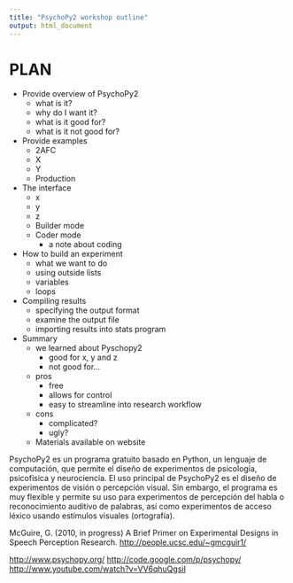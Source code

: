 ```yaml
---
title: "PsychoPy2 workshop outline"
output: html_document
---
```


# PLAN

- Provide overview of PsychoPy2
	- what is it?
	- why do I want it?
	- what is it good for?
	- what is it not good for?
- Provide examples
	- 2AFC
	- X
	- Y
	- Production
- The interface
	- x
	- y
	- z
	- Builder mode
	- Coder mode
		- a note about coding
- How to build an experiment
	- what we want to do
	- using outside lists
	- variables
	- loops
- Compiling results
	- specifying the output format
	- examine the output file
	- importing results into stats program
- Summary
	- we learned about Pyschopy2
		- good for x, y and z
		- not good for...
	- pros
		- free
		- allows for control
		- easy to streamline into research workflow
	- cons
		- complicated?
		- ugly?
	- Materials available on website



PsychoPy2 es un programa gratuito basado en Python, un lenguaje de computación, que permite el diseño de experimentos de psicología, psicofísica y neurociencia. El uso principal de PsychoPy2 es el diseño de experimentos de visión o percepción visual. Sin embargo, el programa es muy flexible y permite su uso para experimentos de percepción del habla o reconocimiento auditivo de palabras, así como experimentos de acceso léxico usando estímulos visuales (ortografía).

McGuire, G. (2010, in progress) A Brief Primer on Experimental Designs in Speech Perception Research. http://people.ucsc.edu/~gmcguir1/

http://www.psychopy.org/ 
http://code.google.com/p/psychopy/ 
http://www.youtube.com/watch?v=VV6qhuQgsiI

